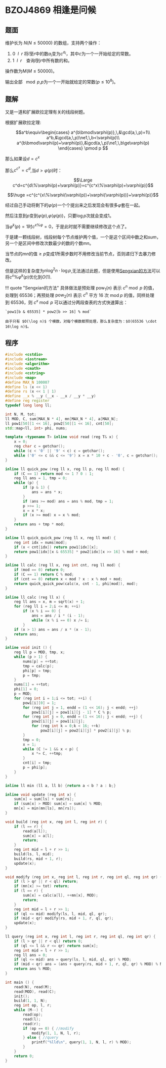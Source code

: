 # BZOJ4869 相逢是问候

## 题面

维护长为 $N(N\leq 50000)$ 的数组，支持两个操作：

1.  $0\ \ l\ \ r$ 将$l$至$r$中的数$a_i$变为$c^{a_i}$，其中$c$为一个一开始给定的常数。
2.  $1\ \ l\ \ r$　查询$l$到$r$中所有数的和。

操作数为$M(M\leq 50000)$。

输出全部 $\mod p$,$p$为一个一开始就给定的常数($p\leq 10^8$)。

## 题解

又是一道和扩展欧拉定理有关的线段树题。

根据扩展欧拉定理:

$$a^b\equiv\begin{cases} a^{b\bmod\varphi(p)},\,&\gcd(a,\,p)=1\\ a^b,&\gcd(a,\,p)\ne1,\,b<\varphi(p)\\ a^{b\bmod\varphi(p)+\varphi(p)},&\gcd(a,\,p)\ne1,\,b\ge\varphi(p) \end{cases} \pmod p $$ 

那么如果设$d=c^x$

那么$c^{c^x}=c^d$,当$d>\varphi(p)$时：

$$\Large c^d=c^{d\%\varphi(p)+\varphi(p)}=c^{c^x\%\varphi(p)+\varphi(p)}$$

$$\huge =c^{c^{x\%\varphi(\varphi(p))+\varphi(\varphi(p))}+\varphi(p)}$$

经过自己手动将剩下的$\varphi(p)$一个个提出来之后发现会有很多$\varphi$套在一起。

然后注意到$p$变到$\varphi(p)$,$\varphi(\varphi(p))$，只要$\log p$次就会变成$1$。

当$\varphi^k(p)=1$时$c^{x\%\varphi}=0$，于是此时就不需要继续修改这个点了。

于是建一颗线段树，线段树每个节点维护两个值，一个是这个区间中数之和$sum$，另一个是区间中修改次数最少的数的个数$mn$。

当节点的$mn$的值$\geq p$变成$1$所需步数时不用修改当前节点，否则递归下去暴力修改。

但是这样的复杂度为$n\log^2n\cdot\log p$,无法通过此题，但是使用[Sengxian的方法](https://blog.sengxian.com/solutions/bzoj-4869)可以将$c^x\% \varphi^k(p)$优化到$O(1)$.

!!! quote "Sengxian的方法"
    具体做法是预处理 $\mathrm{pow_1}(n)$ 表示 $c^n\bmod p$ 的值，处理到 $65536$；再预处理 $\mathrm{pow_2}(n)$ 表示 $c^n$ 平方 $16$ 次 $\mathrm{mod}\;p$ 的值，同样处理到 $65536$，则 $c^x\bmod p$ 可以通过分两段查表的方式快速算出：	

    `pow1[b & 65535] * pow2[b >> 16] % mod`

    由于只有 $O(\log n)$ 个模数，对每个模数都预处理，那么复杂度为：$O(65536 \cdot 16\log n)$。


## 程序

``` cpp
#include <cstdio>
#include <iostream>
#include <algorithm>
#include <cmath>
#include <cstring>
#include <map>
#define MAX_N 100007
#define ls (x << 1)
#define rs (x << 1 | 1)
#define __x % __y (__x - __x / __y * __y)
#define reg register
typedef long long ll;

int N, M, tot;
ll MOD, C, sum[MAX_N * 4], mn[MAX_N * 4], a[MAX_N];
ll pow1[50][1 << 16], pow2[50][1 << 16], cnt[50];
std::map<ll, int> phi, nums;

template <typename T> inline void read (reg T& x) {
    x = 0;
    reg char c = getchar();
    while (c < '0' || '9' < c) c = getchar();
    while ('0' <= c && c <= '9') x = x * 10 + c - '0', c = getchar();
}

inline ll quick_pow (reg ll x, reg ll p, reg ll mod) {
    if (C == 1) return mod <= 1 ? 0 : 1;
    reg ll ans = 1, tmp = 0;
    while (p) {
        if (p & 1) {
            ans = ans * x;
        }
        if (ans >= mod) ans = ans % mod, tmp = 1;
        p >>= 1;
        x = x * x;
        if (x >= mod) x = x % mod;
    }
    return ans + tmp * mod;
}

inline ll quick_quick_pow (reg ll x, reg ll mod) {
    reg int idx = nums[mod];
    if (x < cnt[idx]) return pow1[idx][x];
    return pow1[idx][x & 65535] * pow2[idx][x >> 16] % mod + mod;
}

inline ll calc (reg ll x, reg int cnt, reg ll mod) {
    if (mod == 0) return 0;
    if (C == 1) return C % mod;
    if (cnt == 0) return x < mod ? x : x % mod + mod;
    return quick_quick_pow(calc(x, cnt - 1, phi[mod]), mod);
}

inline ll calc (reg ll x) {
    reg ll ans = x, m = sqrt(x) + 1;
    for (reg ll i = 2;i <= m; ++i) 
        if (x % i == 0) {
            ans = ans / i * (i - 1);
            while (x % i == 0) x /= i;
        }
    if (x > 1) ans = ans / x * (x - 1);
    return ans;
}

inline void init () {
    reg ll p = MOD, tmp, x;
    while (p > 1) {
        nums[p] = ++tot;
        tmp = calc(p);
        phi[p] = tmp;
        p = tmp;
    }
    nums[1] = ++tot;
    phi[1] = 0;
    p = MOD;
    for (reg int i = 1;i <= tot; ++i) {
        pow1[i][0] = 1;
        for (reg int j = 1, endd = (1 << 16); j < endd; ++j)
            pow1[i][j] = pow1[i][j - 1] * C % p;
        for (reg int j = 0, endd = (1 << 16); j < endd; ++j) {
            pow2[i][j] = pow1[i][j];
            for (reg int k = 0;k < 16; ++k)
                pow2[i][j] = pow2[i][j] * pow2[i][j] % p;
        }
        tmp = 0;
        x = 1;
        while (C != 1 && x < p) {
            x *= C, ++tmp;
        }
        cnt[i] = tmp;
        p = phi[p];
    }
}

inline ll min (ll a, ll b) {return a < b ? a : b;}

inline void update (reg int x) {
    sum[x] = sum[ls] + sum[rs];
    if (sum[x] > MOD) sum[x] = sum[x] % MOD;
    mn[x] = min(mn[ls], mn[rs]);
}

void build (reg int x, reg int l, reg int r) {
    if (l == r) {
        read(a[l]);
        sum[x] = a[l];
        return;
    }
    reg int mid = l + r >> 1;
    build(ls, l, mid);
    build(rs, mid + 1, r);
    update(x);
}

void modify (reg int x, reg int l, reg int r, reg int ql, reg int qr) {
    if (l > qr || r < ql) return;
    if (mn[x] >= tot) return;
    if (l == r) {
        sum[x] = calc(a[l], ++mn[x], MOD);
        return;
    }
    reg int mid = l + r >> 1;
    if (ql <= mid) modify(ls, l, mid, ql, qr);
    if (mid < qr) modify(rs, mid + 1, r, ql, qr);
    update(x);
}

ll query (reg int x, reg int l, reg int r, reg int ql, reg int qr) {
    if (l > qr || r < ql) return 0;
    if (ql <= l && r <= qr) return sum[x];
    reg int mid = l + r >> 1;
    reg ll ans = 0;
    if (ql <= mid) ans = query(ls, l, mid, ql, qr) % MOD;
    if (mid < qr) ans = (ans + query(rs, mid + 1, r, ql, qr) % MOD) % MOD;
    return ans % MOD;
}

int main () {
    read(N), read(M);
    read(MOD), read(C);
    init();
    build(1, 1, N);
    reg int op, l, r;
    while (M--) {
        read(op);
        read(l);
        read(r);
        if (op == 0) { //modify
            modify(1, 1, N, l, r);
        } else { //query
            printf("%lld\n", query(1, 1, N, l, r) % MOD);
        }
    }
    return 0;
}

```

